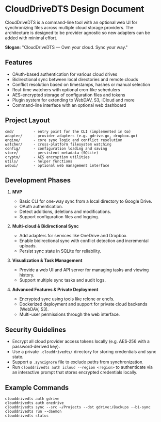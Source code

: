 # CloudDriveDTS Design Document

CloudDriveDTS is a command-line tool with an optional web UI for synchronizing
files across multiple cloud storage providers. The architecture is designed to
be provider agnostic so new adapters can be added with minimal effort.

**Slogan:** "CloudDriveDTS — Own your cloud. Sync your way."

## Features

- OAuth-based authentication for various cloud drives
- Bidirectional sync between local directories and remote clouds
- Conflict resolution based on timestamps, hashes or manual selection
- Real-time watchers with optional cron-like schedulers
- AES-encrypted storage of configuration files and tokens
- Plugin system for extending to WebDAV, S3, iCloud and more
- Command-line interface with an optional web dashboard

## Project Layout

```
cmd/         - entry point for the CLI (implemented in Go)
adapter/     - provider adapters (e.g. gdrive.go, dropbox.go)
engine/      - core sync logic and conflict resolution
watcher/     - cross-platform filesystem watching
config/      - configuration loading and saving
store/       - persistent metadata (SQLite)
crypto/      - AES encryption utilities
utils/       - helper functions
webui/       - optional web management interface
```

## Development Phases

1. **MVP**
   - Basic CLI for one-way sync from a local directory to Google Drive.
   - OAuth authentication.
   - Detect additions, deletions and modifications.
   - Support configuration files and logging.

2. **Multi-cloud & Bidirectional Sync**
   - Add adapters for services like OneDrive and Dropbox.
   - Enable bidirectional sync with conflict detection and incremental uploads.
   - Persist sync state in SQLite for reliability.

3. **Visualization & Task Management**
   - Provide a web UI and API server for managing tasks and viewing history.
   - Support multiple sync tasks and audit logs.

4. **Advanced Features & Private Deployment**
   - Encrypted sync using tools like rclone or encfs.
   - Dockerized deployment and support for private cloud backends (WebDAV, S3).
   - Multi-user permissions through the web interface.

## Security Guidelines

- Encrypt all cloud provider access tokens locally (e.g. AES‑256 with
a password-derived key).
- Use a private `.clouddrivedts/` directory for storing credentials and sync state.
- Support a `.syncignore` file to exclude paths from synchronization.
- Run `clouddrivedts auth icloud --region <region>` to authenticate via an
  interactive prompt that stores encrypted credentials locally.

## Example Commands

```
clouddrivedts auth gdrive
clouddrivedts auth onedrive
clouddrivedts sync --src ~/Projects --dst gdrive:/Backups --bi-sync
clouddrivedts run --daemon
clouddrivedts status
```


